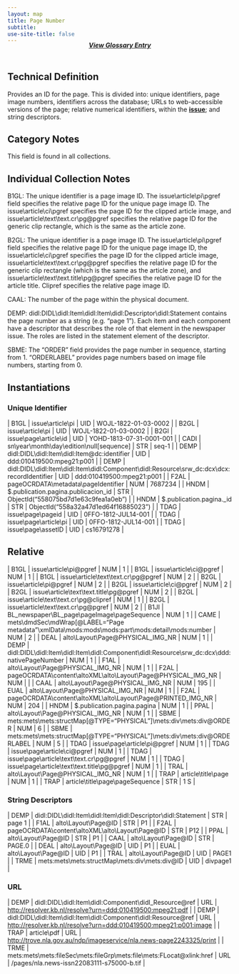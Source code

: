 ```yaml
---
layout: map
title: Page Number
subtitle:  
use-site-title: false
---
```


<h4 style="text-align:center;font-style:italic;margin-top:-20px;margin-bottom:50px;"><a href="../../glossary/page-number">View Glossary Entry</a></h4>

## Technical Definition

Provides an ID for the page. This is divided into: unique identifiers,
page image numbers, identifiers across the database; URLs to
web-accessible versions of the page; relative numerical identifiers,
within the [**issue**](../issue-number); and string descriptors.

## Category Notes

This field is found in all collections.

## Individual Collection Notes

B1GL: The unique identifier is a page image ID. The
issue\\article\\pi\\pgref field specifies the relative page ID for the
unique page image ID. The issue\\article\\ci\\pgref specifies the page
ID for the clipped article image, and
issue\\article\\text\\text.cr\\pg@pgref specifies the relative page ID
for the generic clip rectangle, which is the same as the article zone.

B2GL: The unique identifier is a page image ID. The
issue\\article\\pi\\pgref field specifies the relative page ID for the
unique page image ID, the issue\\article\\ci\\pgref specifies the page
ID for the clipped article image,
issue\\article\\text\\text.cr\\pg@pgref specifies the relative page ID
for the generic clip rectangle (which is the same as the article zone),
and issue\\article\\text\\text.title\\pg@pgref specifies the relative
page ID for the article title. Clipref specifies the relative page image
ID.

CAAL: The number of the page within the physical document.

DEMP: didl:DIDL\\didl:Item\\didl:Item\\didl:Descriptor\\didl:Statement
contains the page number as a string (e.g. “page 1”). Each item and each
component have a descriptor that describes the role of that element in
the newspaper issue. The roles are listed in the statement element of
the descriptor.

SBME: The “ORDER” field provides the page number in sequence, starting
from 1. “ORDERLABEL” provides page numbers based on image file numbers,
starting from 0.

## Instantiations

### Unique Identifier  

| B1GL  |  issue\\article\\pi  | UID | WOJL-1822-01-03-0002  |
| B2GL  |  issue\\article\\pi  | UID | WOJL-1822-01-03-0002  |
| B2GI  |  issue\\page\\article\\id  | UID | YOHD-1813-07-31-0001-001  |
| CADI  |  sn\\year\\month\\day\\edition\\null\[sequence\]  | STR | seq-1  |
| DEMP  |  didl:DIDL\\didl:Item\\didl:Item@dc:identifier  | UID | ddd:010419500:mpeg21:p001  |
| DEMP  |  didl:DIDL\\didl:Item\\didl:Item\\didl:Component\\didl:Resource\\srw\_dc:dcx\\dcx:recordIdentifier | UID | ddd:010419500:mpeg21:p001  |
| F2AL  |  pageOCRDATA\\metadata\\pageIdentifier  | NUM | 7687234  |
| HNDM  |  $.publication.pagina.publicacion\_id  | STR | ObjectId(“558075bd7d1e63c9fea1a0eb”) |
| HNDM  |  $.publication.pagina.\_id  | STR | ObjectId(“558a32a47d1ed64f16885023”) |
| TDAG  |  issue\\page\\pageid  | UID | 0FFO-1812-JUL14-001  |
| TDAG  |  issue\\page\\article\\pi  | UID | 0FFO-1812-JUL14-001  |
| TDAG  |  issue\\page\\assetID  | UID | cs16791278  |

## **Relative**  

| B1GL  |  issue\\article\\pi@pgref  | NUM | 1  |
| B1GL  |  issue\\article\\ci@pgref  | NUM | 1  |
| B1GL  |  issue\\article\\text\\text.cr\\pg@pgref  | NUM | 2  |
| B2GL  |  issue\\article\\pi@pgref  | NUM | 2  |
| B2GL  |  issue\\article\\ci@pgref  | NUM | 2  |
| B2GL  |  issue\\article\\text\\text.title\\pg@pgref  | NUM | 2  |
| B2GL  |  issue\\article\\text\\text.cr\\pg@clipref  | NUM | 1  |
| B2GL  |  issue\\article\\text\\text.cr\\pg@pgref  | NUM | 2  |
| B1JI  |  BL\_newspaper\\BL\_page\\pageImage\\pageSequence  | NUM | 1  |
| CAME  |  mets\\dmdSec\\mdWrap\[@LABEL=“Page metadata”\\xmlData\\mods:mods\\mods:part\\mods:detail\\mods:number | NUM | 2  |
| DEAL  |  alto\\Layout\\Page@PHYSICAL\_IMG\_NR  | NUM | 1  |
| DEMP  |  didl:DIDL\\didl:Item\\didl:Item\\didl:Component\\didl:Resource\\srw\_dc:dcx\\ddd:nativePageNumber  | NUM | 1  |
| F1AL  |  alto\\Layout\\Page@PHYSICAL\_IMG\_NR  | NUM | 1  |
| F2AL  |  pageOCRDATA\\content\\altoXML\\alto\\Layout\\Page@PHYSICAL\_IMG\_NR  | NUM |  |
| CAAL  |  alto\\Layout\\Page@PHYSICAL\_IMG\_NR  | NUM | 195 |
| EUAL  |  alto\\Layout\\Page@PHYSICAL\_IMG\_NR  | NUM | 1  |
| F2AL  |  pageOCRDATA\\content\\altoXML\\alto\\Layout\\Page@PRINTED\_IMG\_NR  | NUM | 204 |
| HNDM  |  $.publication.pagina.pagina  | NUM | 1  |
| PPAL  |  alto\\Layout\\Page@PHYSICAL\_IMG\_NR  | NUM | 1  |
| SBME  |  mets:mets\\mets:structMap\[@TYPE=“PHYSICAL”\]\\mets:div\\mets:div@ORDER  | NUM | 6  |
| SBME  |  mets:mets\\mets:structMap\[@TYPE=“PHYSICAL”\]\\mets:div\\mets:div@ORDERLABEL  | NUM | 5  |
| TDAG  |  issue\\page\\article\\pi@pgref  | NUM | 1  |
| TDAG  |  issue\\page\\article\\ci@pgref  | NUM | 1  |
| TDAG  |  issue\\page\\article\\text\\text.cr\\pg@pgref  | NUM | 1  |
| TDAG  |  issue\\page\\article\\text\\text.title\\pg@pgref  | NUM | 1  |
| TRAL  |  alto\\Layout\\Page@PHYSICAL\_IMG\_NR  | NUM | 1  |
| TRAP  |  article\\title\\page  | NUM | 1  |
| TRAP  |  article\\title\\page\\pageSequence  | STR | 1 S |

### String Descriptors  

| DEMP  |  didl:DIDL\\didl:Item\\didl:Item\\didl:Descriptor\\didl:Statement | STR | page 1  |
| F1AL  |  alto\\Layout\\Page@ID  | STR | P1  |
| F2AL  |  pageOCRDATA\\content\\altoXML\\alto\\Layout\\Page@ID  | STR | P12  |
| PPAL  |  alto\\Layout\\Page@ID  | STR | P1  |
| CAAL  |  alto\\Layout\\Page@ID  | STR | PAGE.0  |
| DEAL  |  alto\\Layout\\Page@ID  | UID | P1  |
| EUAL  |  alto\\Layout\\Page@ID  | UID | P1  |
| TRAL  |  alto\\Layout\\Page@ID  | UID | PAGE1  |
| TRME  |  mets:mets\\mets:structMap\\mets:div\\mets:div@ID  | UID | divpage1 |

### URL  

| DEMP  |  didl:DIDL\\didl:Item\\didl:Component\\didl\_Resource@ref  | URL | http://resolver.kb.nl/resolve?urn=ddd:010419500:mpeg21:pdf  |
| DEMP  |  didl:DIDL\\didl:Item\\didl:Item\\didl:Component\\didl:Resource@ref  | URL | http://resolver.kb.nl/resolve?urn=ddd:010419500:mpeg21:p001:image  |
| TRAP  |  article\\pdf  | URL | http://trove.nla.gov.au/ndp/imageservice/nla.news-page2243325/print |
| TRME  |  mets:mets\\mets:fileSec\\mets:fileGrp\\mets:file\\mets:FLocat@xlink:href | URL | /pages/nla.news-issn22083111-s75000-b.tif  |
